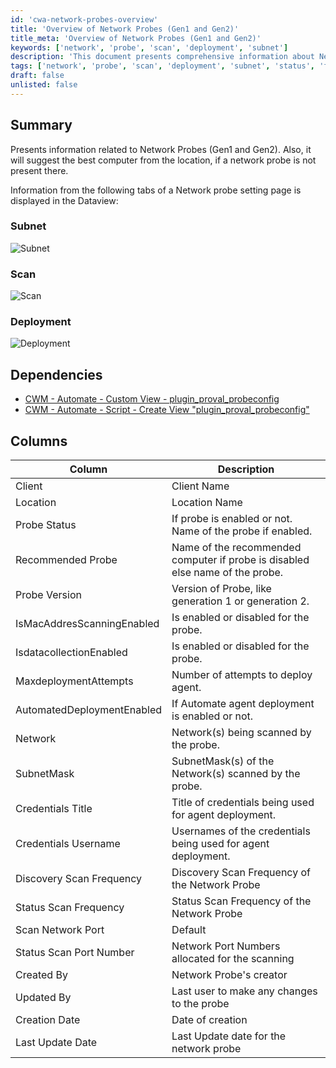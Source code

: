 ```yaml
---
id: 'cwa-network-probes-overview'
title: 'Overview of Network Probes (Gen1 and Gen2)'
title_meta: 'Overview of Network Probes (Gen1 and Gen2)'
keywords: ['network', 'probe', 'scan', 'deployment', 'subnet']
description: 'This document presents comprehensive information about Network Probes (Gen1 and Gen2), including details on subnet settings, scan configurations, and deployment options. It also provides recommendations for the best computer to use when a network probe is not present at a location.'
tags: ['network', 'probe', 'scan', 'deployment', 'subnet', 'status', 'frequency']
draft: false
unlisted: false
---
```

## Summary

Presents information related to Network Probes (Gen1 and Gen2). Also, it will suggest the best computer from the location, if a network probe is not present there.

Information from the following tabs of a Network probe setting page is displayed in the Dataview:

### Subnet
![Subnet](5078775/docs/8288021/images/14837049)

### Scan
![Scan](5078775/docs/8288021/images/14837052)

### Deployment
![Deployment](5078775/docs/8288021/images/14837060)

## Dependencies

- [CWM - Automate - Custom View - plugin_proval_probeconfig](https://proval.itglue.com/DOC-5078775-8288022)
- [CWM - Automate - Script - Create View "plugin_proval_probeconfig"](https://proval.itglue.com/DOC-5078775-8288023)

## Columns

| Column                          | Description                                                                                      |
|---------------------------------|--------------------------------------------------------------------------------------------------|
| Client                          | Client Name                                                                                     |
| Location                        | Location Name                                                                                   |
| Probe Status                    | If probe is enabled or not. Name of the probe if enabled.                                     |
| Recommended Probe                | Name of the recommended computer if probe is disabled else name of the probe.                  |
| Probe Version                   | Version of Probe, like generation 1 or generation 2.                                          |
| IsMacAddresScanningEnabled      | Is enabled or disabled for the probe.                                                          |
| IsdatacollectionEnabled         | Is enabled or disabled for the probe.                                                          |
| MaxdeploymentAttempts           | Number of attempts to deploy agent.                                                             |
| AutomatedDeploymentEnabled       | If Automate agent deployment is enabled or not.                                                |
| Network                         | Network(s) being scanned by the probe.                                                         |
| SubnetMask                      | SubnetMask(s) of the Network(s) scanned by the probe.                                          |
| Credentials Title               | Title of credentials being used for agent deployment.                                          |
| Credentials Username            | Usernames of the credentials being used for agent deployment.                                  |
| Discovery Scan Frequency         | Discovery Scan Frequency of the Network Probe                                                   |
| Status Scan Frequency            | Status Scan Frequency of the Network Probe                                                      |
| Scan Network Port               | Default | Custom | Disabled, Network Ports allowed to scan                                       |
| Status Scan Port Number         | Network Port Numbers allocated for the scanning                                                 |
| Created By                      | Network Probe's creator                                                                          |
| Updated By                      | Last user to make any changes to the probe                                                     |
| Creation Date                   | Date of creation                                                                                 |
| Last Update Date                | Last Update date for the network probe                                                          |

